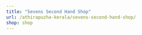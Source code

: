 ```yaml
---
title: "Sevens Second Hand Shop"
url: /athirapuzha-kerala/sevens-second-hand-shop/
shop: shop
---
```

